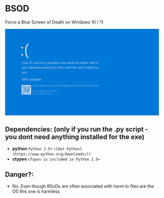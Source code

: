 #   BSOD
Force a Blue Screen of Death on Windows 10 / 11

![Demo](assets/demo.png)

## Dependencies: (only if you run the .py script - you dont need anything installed for the exe)
- **python** `Python 2.5+` `([Get Python](https://www.python.org/downloads/))`
- **ctypes** `cTypes is included in Python 2.5+`
  
## Danger?:
- No. Even though BSoDs are often associated with harm to files are the OS this one is harmless
